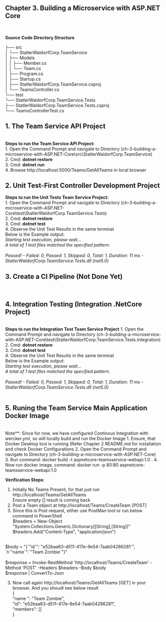 <h2> Chapter 3. Building a Microservice with ASP.NET Core </h2>
<br>

<b>Source Code Directory Structure</b> <br>

├── src <br>
│ └── StatlerWaldorfCorp.TeamService  <br>
│ ├── Models  <br>
│ │ ├── Member.cs  <br>
│ │ └── Team.cs <br>
│ ├── Program.cs <br>
│ ├── Startup.cs <br>
│ ├── StatlerWaldorfCorp.TeamService.csproj <br>
│ └── TeamsController.cs <br>
└── test <br>
└── StatlerWaldorfCorp.TeamService.Tests <br>
├── StatlerWaldorfCorp.TeamService.Tests.csproj <br>
└── TeamsControllerTest.cs <br>

<h2>1. The Team Service API Project</h2> <br>
<b>Steps to run the Team Service API Project: </b> <br>
1. Open the Command Prompt and navigate to Directory (ch-3-building-a-microservice-with-ASP.NET-Core\src\StatlerWaldorfCorp.TeamService) <br>
2. Cmd: <b>dotnet restore</b> <br>
3. Cmd: <b>dotnet run</b> <br>
4. Browse http://localhost:5000/Teams/GetAllTeams in local browser <br>


<h2> 2. Unit Test-First Controller Development Project </h2>
<b>Steps to run the Unit Tests Team Service Project: </b><br>
1. Open the Command Prompt and navigate to Directory (ch-3-building-a-microservice-with-ASP.NET-Core\test\StatlerWaldorfCorp.TeamService.Tests) <br>
2. Cmd: <b>dotnet restore</b> <br>
3. Cmd: <b>dotnet test</b> <br>
4. Observe the Unit Test Results in the same terminal  <br>
Below is the Example output: <br>
<i>Starting test execution, please wait... <br>
A total of 1 test files matched the specified pattern. <br>
<br>
Passed!  - Failed:     0, Passed:     1, Skipped:     0, Total:     1, Duration: 11 ms - StatlerWaldorfCorp.TeamService.Tests.dll (net5.0) </i> <br>

<h2> 3. Create a CI Pipeline (Not Done Yet) </h2>

<br>
<h2> 4. Integration Testing (Integration .NetCore Project)</h2>
<br>
<b>Steps to run the Integration Test Team Service Project</b>
1. Open the Command Prompt and navigate to Directory (ch-3-building-a-microservice-with-ASP.NET-Core\test\StatlerWaldorfCorp.TeamService.Tests.Integration) <br>
2. Cmd: <b>dotnet restore</b> <br>
3. Cmd: <b>dotnet test</b> <br>
4. Observe the Unit Test Results in the same terminal  <br>
Below is the Example output: <br>
<i>Starting test execution, please wait... <br>
A total of 1 test files matched the specified pattern. <br>
<br>
Passed!  - Failed:     0, Passed:     1, Skipped:     0, Total:     1, Duration: 11 ms - StatlerWaldorfCorp.TeamService.Tests.dll (net5.0) </i> <br>

<br>
<h2>5. Runing the Team Service Main Application Docker Image</h2>
<br>
Note**: Since for now, we have configured Continous Integration with wercker.yml, so will locally build and run the Docker Image
1. Ensure, that Docker Desktop tool is running (Refer Chapter 2 README.md for installation and check Docker Configurations
2. Open the Command Prompt and navigate to Directory (ch-3-building-a-microservice-with-ASP.NET-Core) <br>
3. Run command:  docker build -t aspnetcore-teamsservice-webapi:1.0 .
4. Now run docker image, command: docker run -p 80:80 aspnetcore-teamsservice-webapi:1.0

<b>Verification Steps</b>: <br> 
1. Initially No Teams Present, for that just run http://localhost/Teams/GetAllTeams <br>
    Ensure empty [] result is coming back <br>
2. Post a Team object at http://localhost/Teams/CreateTeam [POST] <br>
3.  Since this is Post request, either use PostMan tool or run below command in PowerShell <br>
      $headers = New-Object "System.Collections.Generic.Dictionary[[String],[String]]"  <br>
      $headers.Add("Content-Type", "application/json")  <br>
<br>
      $body = "{`"id`":`"e52baa63-d511-417e-9e54-7aab04286281`",  <br>
      `n`"name`":`"Team Zombie`"}"  <br>
<br>
      $response = Invoke-RestMethod 'http://localhost/Teams/CreateTeam' -Method 'POST' -Headers $headers -Body $body  <br>
      $response | ConvertTo-Json  <br>

3. Now call again http://localhost/Teams/GetAllTeams  [GET] in your browser. And you shoudl see below result <br>
   { <br>
    "name ": "Team Zombie", <br>
    "id": "e52baa63-d511-417e-9e54-7aab04286281", <br>
    "members": []  <br>
    } <br>




